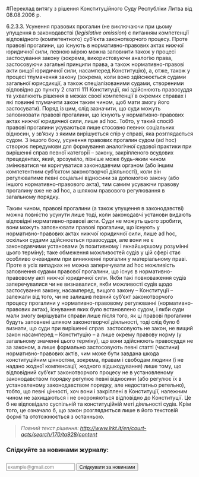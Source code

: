 #Переклад витягу з рішення Конституційного Суду Республіки Литва від 08.08.2006 р.

<p>6.2.3.3. Усунення правових прогалин (не виключаючи при цьому упущення в законодавстві (<em>legislative omission</em>) є питанням компетенції відповідного (компетентного) суб&rsquo;єкта законотворчого процесу. Проте правові прогалини, що існують в нормативно-правових актах нижчої юридичної сили, певною мірою можна заповнити також у процесі застосування закону (зокрема, використовуючи аналогію права, застосовуючи загальні принципи права, а також нормативно-правові акти вищої юридичної сили, насамперед Конституцію), а, отже, також у процесі тлумачення закону (зокрема, коли воно здійснюється судами загальної юрисдикції, а також спеціалізованими судами, створеними відповідно до пункту 2 статті 111 Конституції, які здійснюють правосуддя та ухвалюють рішення в межах своєї компетенції в окремих справах і які повинні тлумачити закон таким чином, щоб мати змогу його застосувати). Поряд із цим, слід зазначити, що суди можуть заповнювати правові прогалини, що існують у нормативно-правових актах нижчої юридичної сили, лише ad hoc. Тобто, у такий спосіб правові прогалини усуваються лише стосовно певних соціальних відносин, у зв&rsquo;язку з якими вирішується спір у справі, яка розглядається судом. З іншого боку, усунення правових прогалин судом (ad hoc) створює передумови для формування аналогічної судової практики при вирішенні справ певної категорії &ndash; закону, закріпленого всудових прецедентах, який, зрозуміло, пізніше може будь-яким чином змінюватися чи коригуватися законодавчим органом (або іншим компетентним суб&rsquo;єктом законотворчої діяльності), коли він регулюватиме певні соціальні відносини за допомогою закону (або іншого нормативно-правового акта), тим самим усуваючи правову прогалину вже не ad hoc, а шляхом правового регулювання в загальному порядку.</p>
<p>Таким чином, правові прогалини (а також упущення в законодавстві) можна повністю усунути лише тоді, коли законодавчі установи видають відповідні нормативно-правові акти. Суди не можуть цього зробити, вони можуть заповнювати правові прогалини, що існують у нормативно-правових актах нижчої юридичної сили, лише ad hoc, оскільки судами здійснюється правосуддя, але вони не є законодавчими установами (в позитивному і якнайширшому розумінні цього терміну); таке обмеження можливостей судів у цій сфері стає особливо очевидним при виникненні прогалин у матеріальному праві. Проте в усіх випадках не можна заперечувати ad hoc можливість заповнення судами правової прогалини, що існує в нормативно-правовому акті нижчої юридичної сили. Якби такі повноваження судів заперечувалися чи не визнавалися, якби можливості судів щодо застосування закону, насамперед, вищого закону &ndash; Конституції &ndash; залежали від того, чи не залишив певний суб&rsquo;єкт законотворчого процесу прогалини у нормативно-правовому регулюванні (нормативно-правових актах), існування яких було встановлено судом, і якби суди мали змогу вирішувати справи лише після того, як ці правові прогалини будуть заповнені шляхом законотворчої діяльності, тоді слід було б визнати, що суди при вирішенні справ &nbsp;застосовують не закон, не вищий закон насамперед &ndash; Конституцію &ndash; а лише окрему правову норму (у загальному значенні цього терміну), що вони здійснюють правосуддя не за законом, а лише формально застосовують певні статті (частини) нормативно-правових актів, чим може бути завдана шкода конституційним цінностям, зокрема, правам і свободам людини (і не надано жодної компенсації, жодного відшкодування) лише тому, що відповідний суб&rsquo;єкт законотворчого процесу не в установленому законодавством порядку регулює певні відносини (або регулює їх в установленому законодавством порядку, але недостатньо ретельно), тобто, що певні цінності, хоч вони і закріплені в Конституції, належним чином не захищаються і не охороняються відповідно до Конституції. Це б не відповідало суспільній та конституційній меті діяльності судів. Крім того, це означало б, що закон розглядається лише в його текстовій формі та ототожнюється з останньою.</p>
<blockquote>
	<p><em>Повний текст рішення: <a href="http://www.lrkt.lt/en/court-acts/search/170/ta928/content">http://www.lrkt.lt/en/court-acts/search/170/ta928/content</a></em></p>
</blockquote>


<h3>Слідкуйте за новинами журналу:</h3>
<div id="mc_embed_signup">
    <div id="mc-embedded-subscribe-form" action="//ed-era.us11.list-manage.com/subscribe/post?u=8866dd2b60d24631dfb05130e&amp;id=7c924ccd0e" method="post" name="mc-embedded-subscribe-form" novalidate="novalidate" target="_blank" class="validate">
    	<div id="mc_embed_signup_scroll col-lg-12">
    		<div class="mc-field-group input-group col-lg-12">
				<input id="mce-EMAIL" name="EMAIL" type="email" value="" class="form-control required email" aria-required="true" placeholder="example@gmail.com">
				<button id="mc-embedded-subscribe" name="subscribe" type="submit" style="margin-top: 10px;" class="btn btn-primary">Слідкувати за новинами</button>
			</div>
		</div>
	</div>
</div>